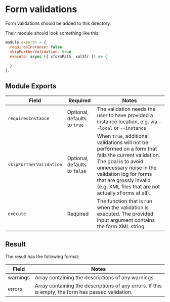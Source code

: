 # Form validations

Form validations should be added to this directory.

Their module should look something like this:

```js
module.exports = {
  requiresInstance: false,
  skipFurtherValidation: true,
  execute: async ({ xformPath, xmlStr }) => {
    ...
  }
};
```

## Module Exports

| Field                   | Required                       | Notes                                                                                                                                                                                                                                                        |
|-------------------------|--------------------------------|--------------------------------------------------------------------------------------------------------------------------------------------------------------------------------------------------------------------------------------------------------------|
| `requiresInstance`      | Optional, defaults to `true`   | The validation needs the user to have provided a instance location, e.g. via `--local` or `--instance`                                                                                                                                                       |
| `skipFurtherValidation` | Optional, defaults to `false`  | When `true`, additional validations will not be performed on a form that fails the current validation. The goal is to avoid unnecessary noise in the validation log for forms that are grossly invalid (e.g. XML files that are not actually xForms at all). |
| `execute`               | Required                       | The function that is run when the validation is executed. The provided input argument contains the form XML string.                                                                                                                                          |

## Result

The result has the following format:

| Field    | Notes                                                                                              |
|----------|----------------------------------------------------------------------------------------------------|
| warnings | Array containing the descriptions of any warnings.                                                 |
| errors   | Array containing the descriptions of any errors. If this is empty, the form has passed validation. |
